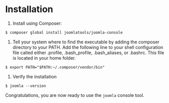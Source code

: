 # Installation

1. Install using Composer:

 `$ composer global install joomlatools/joomla-console`

1. Tell your system where to find the executable by adding the composer directory to your PATH. Add the following line to your shell configuration file called either .profile, .bash_profile, .bash_aliases, or .bashrc. This file is located in your home folder.

 `$ export PATH="$PATH:~/.composer/vendor/bin"`

1. Verify the installation

 `$ joomla --version`

Congratulations, you are now ready to use the `joomla` console tool.
